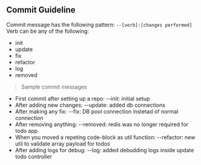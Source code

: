 ## Commit Guideline

Commit message has the following pattern: `--[verb]:[changes performed]`
Verb can be any of the following:

* init
* update
* fix
* refactor
* log
* removed

> Sample commit messages

* First commit after setting up a repo: --init: initial setup
* After adding new changes: --update: added db connections
* After making any fix: --fix: DB pool connection instetad of normal connection
* After removing anything: --removed: redis was no longer required for todo app
* When you moved a repeting code-block as util function: --refactor: new util to validate array payload for todos
* After adding logs for debug: --log: added debudding logs inside update todo controller